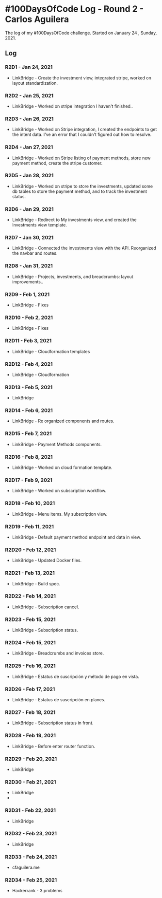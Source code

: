 # #100DaysOfCode Log - Round 2 - Carlos Aguilera

The log of my #100DaysOfCode challenge. Started on January 24 , Sunday, 2021.

## Log

### R2D1 - Jan 24, 2021

- LinkBridge - Create the investment view, integrated stripe, worked on layout standardization.

### R2D2 - Jan 25, 2021

- LinkBridge - Worked on stripe integration I haven't finished..

### R2D3 - Jan 26, 2021

- LinkBridge - Worked on Stripe integration, I created the endpoints to get the intent data. I've an error that I couldn't figured out how to resolve.
  
### R2D4 - Jan 27, 2021

- LinkBridge - Worked on Stripe listing of payment methods, store new payment method, create the stripe customer.
  
### R2D5 - Jan 28, 2021

- LinkBridge - Worked on stripe to store the investments, updated some db tables to store the payment method, and to track the investment status.

### R2D6 - Jan 29, 2021

- LinkBridge - Redirect to My investments view, and created the Investments view template. 

### R2D7 - Jan 30, 2021

- LinkBridge - Connected the investments view with the API. Reorganized the navbar and routes.

### R2D8 - Jan 31, 2021

- LinkBridge - Projects, investments, and breadcrumbs: layout improvements..
  
### R2D9 - Feb 1, 2021

- LinkBridge - Fixes
  
### R2D10 - Feb 2, 2021

- LinkBridge - Fixes
  
### R2D11 - Feb 3, 2021

- LinkBridge - Cloudformation templates
  
### R2D12 - Feb 4, 2021

- LinkBridge - Cloudformation  

### R2D13 - Feb 5, 2021

- LinkBridge   
  
### R2D14 - Feb 6, 2021

- LinkBridge - Re organized components and routes.  

### R2D15 - Feb 7, 2021

- LinkBridge - Payment Methods components.

### R2D16 - Feb 8, 2021

- LinkBridge - Worked on cloud formation template.

### R2D17 - Feb 9, 2021

- LinkBridge - Worked on subscription workflow.
  
### R2D18 - Feb 10, 2021

- LinkBridge - Menu items. My subscription view. 

### R2D19 - Feb 11, 2021

- LinkBridge - Default payment method endpoint and data in view.
  
### R2D20 - Feb 12, 2021

- LinkBridge - Updated Docker files.

### R2D21 - Feb 13, 2021

- LinkBridge - Build spec.
  
### R2D22 - Feb 14, 2021

- LinkBridge - Subscription cancel.

### R2D23 - Feb 15, 2021

- LinkBridge - Subscription status.

### R2D24 - Feb 15, 2021

- LinkBridge - Breadcrumbs and invoices store.

### R2D25 - Feb 16, 2021

- LinkBridge - Estatus de suscripción y método de pago en vista. 

### R2D26 - Feb 17, 2021

- LinkBridge - Estatus de suscripción en planes. 

### R2D27 - Feb 18, 2021

- LinkBridge - Subscription status in front.

### R2D28 - Feb 19, 2021

- LinkBridge - Before enter router function.

### R2D29 - Feb 20, 2021

- LinkBridge 

### R2D30 - Feb 21, 2021

- LinkBridge
- 
### R2D31 - Feb 22, 2021

- LinkBridge

### R2D32 - Feb 23, 2021

- LinkBridge

### R2D33 - Feb 24, 2021

- cfaguilera.me

### R2D34 - Feb 25, 2021

- Hackerrank - 3 problems

